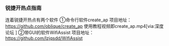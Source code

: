 ### 锐捷开热点指南

连着锐捷开热点有两个软件
①命令行软件create_ap
项目地址：https://github.com/oblique/create_ap
使用教程视频即create_ap.mp4[via:深度论坛 ]
②带GUI的软件WifiAssist
项目地址：https://github.com/lzjqsdd/WifiAssist